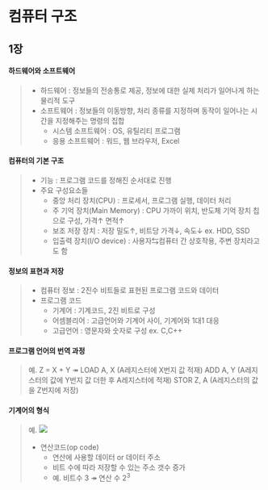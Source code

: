 # 컴퓨터 구조

## 1장

#### 하드웨어와 소프트웨어

> -   하드웨어 : 정보들의 전송통로 제공, 정보에 대한 실제 처리가 일어나게 하는 물리적 도구
> -   소프트웨어 : 정보들의 이동방향, 처리 종류를 지정하며 동작이 일어나는 시간을 지정해주는 명령의 집합
>     -   시스템 소프트웨어 : OS, 유틸리티 프로그램
>     -   응용 소프트웨어 : 워드, 웹 브라우저, Excel

#### 컴퓨터의 기본 구조

> -   기능 : 프로그램 코드를 정해진 순서대로 진행
> -   주요 구성요소들
>     -   중앙 처리 장치(CPU) : 프로세서, 프로그램 실행, 데이터 처리
>     -   주 기억 장치(Main Memory) : CPU 가까이 위치, 반도체 기억 장치 칩으로 구성, 가격&uarr; 면적&uarr;
>     -   보조 저장 장치 : 저장 밀도&uarr;, 비트당 가격&darr;, 속도&darr; ex. HDD, SSD
>     -   입출력 장치(I/O device) : 사용자&lrarr;컴퓨터 간 상호작용, 주변 장치라고도 함

#### 정보의 표현과 저장

> -   컴퓨터 정보 : 2진수 비트들로 표현된 프로그램 코드와 데이터
> -   프로그램 코드
>     -   기계어 : 기계코드, 2진 비트로 구성
>     -   어셈블리어 : 고급언어와 기계어 사이, 기계어와 1대1 대응
>     -   고급언어 : 영문자와 숫자로 구성 ex. C,C++

#### 프로그램 언어의 번역 과정

> 예. Z = X + Y
> &Rarr; LOAD A, X (A레지스터에 X번지 값 적재)
> ADD A, Y (A레지스터의 값에 Y번지 값 더한 후 A레지스터에 적재)
> STOR Z, A (A레지스터의 값을 Z번지에 저장)

#### 기계어의 형식

> 예. ![](./opcode,%20operand.PNG)
>
> -   연산코드(op code)
>     -   연산에 사용할 데이터 or 데이터 주소
>     -   비트 수에 따라 저장할 수 있는 주소 갯수 증가
>     -   예. 비트수 3 &Rarr; 연산 수 2<sup>3</sup>
